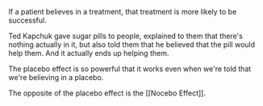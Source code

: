 If a patient believes in a treatment, that treatment is more likely to be successful.

Ted Kapchuk gave sugar pills to people, explained to them that there's nothing actually in it, but also told them that he believed that the pill would help them. And it actually ends up helping them.

The placebo effect is so powerful that it works even when we're told that we're believing in a placebo.

The opposite of the placebo effect is the [[Nocebo Effect]].